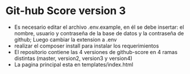 # Git-hub Score version 3

* Es necesario editar el archivo .env.example, en él se debe insertar: el nombre, usuario y contraseña de la base de datos y la contraseña de github; Luego cambiar la extension a .env 
* realizar el composer install para instalar los requerimientos
* El repositorio contiene las 4 versiones de github-score en 4 ramas distintas (master, version2, version3 y version4)
* La pagina principal esta en templates/index.html
